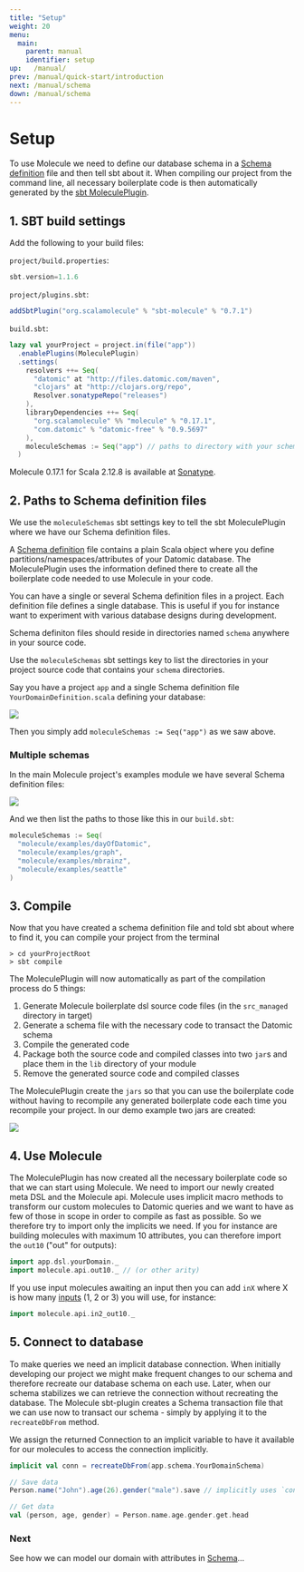 ```yaml
---
title: "Setup"
weight: 20
menu:
  main:
    parent: manual
    identifier: setup
up:   /manual/
prev: /manual/quick-start/introduction
next: /manual/schema
down: /manual/schema
---
```


# Setup

To use Molecule we need to define our database schema in a [Schema definition](/manual/schema) file and then tell
sbt about it. When compiling our project from the command line, all necessary boilerplate code is 
then automatically generated by the [sbt MoleculePlugin](https://github.com/scalamolecule/sbt-molecule).

## 1. SBT build settings

Add the following to your build files: 

`project/build.properties`:

```scala
sbt.version=1.1.6
```

`project/plugins.sbt`:

```scala
addSbtPlugin("org.scalamolecule" % "sbt-molecule" % "0.7.1")
```

`build.sbt`:

```scala
lazy val yourProject = project.in(file("app"))
  .enablePlugins(MoleculePlugin)
  .settings(
    resolvers ++= Seq(
      "datomic" at "http://files.datomic.com/maven",
      "clojars" at "http://clojars.org/repo",
      Resolver.sonatypeRepo("releases")
    ),
    libraryDependencies ++= Seq(
      "org.scalamolecule" %% "molecule" % "0.17.1",
      "com.datomic" % "datomic-free" % "0.9.5697"
    ),
    moleculeSchemas := Seq("app") // paths to directory with your schema definition file(s)
  )
```
Molecule 0.17.1 for Scala 2.12.8 is available at
[Sonatype](https://oss.sonatype.org/content/repositories/releases/org/scalamolecule/molecule_2.12/).


## 2. Paths to Schema definition files

We use the `moleculeSchemas` sbt settings key to tell the sbt MoleculePlugin where we have our Schema definition files.

A [Schema definition](/manual/schema) file contains a plain Scala object where you define
partitions/namespaces/attributes of your Datomic database. The MoleculePlugin uses the information
defined there to create all the boilerplate code needed to use Molecule in your code.

You can have a single or several Schema definition files in a project. Each definition file defines a single database. 
This is useful if you for instance want to experiment with various database designs during development.

Schema definiton files should reside in directories named `schema` anywhere in your source code.

Use the `moleculeSchemas` sbt settings key to list the directories in your project source
code that contains your `schema` directories.

Say you have a project `app` and a single Schema definition file `YourDomainDefinition.scala`
defining your database:

![](/img/dirs1.png)

Then you simply add `moleculeSchemas := Seq("app")` as we saw above.

### Multiple schemas

In the main Molecule project's examples module we have several Schema definition files:

![](/img/dirs2.png)

And we then list the paths to those like this in our `build.sbt`:

```scala
moleculeSchemas := Seq(
  "molecule/examples/dayOfDatomic",
  "molecule/examples/graph",
  "molecule/examples/mbrainz",
  "molecule/examples/seattle"
)
```

## 3. Compile

Now that you have created a schema definition file and told sbt about where to find it, you can compile 
your project from the terminal

```
> cd yourProjectRoot
> sbt compile
```

The MoleculePlugin will now automatically as part of the compilation process do 5 things:

1. Generate Molecule boilerplate dsl source code files (in the `src_managed` directory in target)
2. Generate a schema file with the necessary code to transact the Datomic schema  
3. Compile the generated code
4. Package both the source code and compiled classes into two `jar`s and place them in the `lib` directory of your module
5. Remove the generated source code and compiled classes

The MoleculePlugin create the `jars` so that you can use the boilerplate code without having to recompile any 
generated boilerplate code each time you recompile your project. In our demo example two jars are created:

![](/img/dirs3.png)


## 4. Use Molecule

The MoleculePlugin has now created all the necessary boilerplate code so that we can start using Molecule. 
We need to import our newly created meta DSL and the Molecule api. Molecule uses implicit macro methods to
transform our custom molecules to Datomic queries and we want to have as few of those in scope in order
to compile as fast as possible. So we therefore try to import only the implicits we need. If you for
instance are building molecules with maximum 10 attributes, you can therefore import the `out10` ("out"
for outputs):
```scala
import app.dsl.yourDomain._
import molecule.api.out10._ // (or other arity)
```
If you use input molecules awaiting an input then you can add `inX` where X is
how many [inputs](/manual/attributes/parameterized/) (1, 2 or 3) you will use, for instance:
```scala
import molecule.api.in2_out10._
```


## 5. Connect to database

To make queries we need an implicit database connection. When initially developing our project
we might make frequent changes to our schema and therefore recreate our database schema on each use. Later, when
our schema stabilizes we can retrieve the connection without recreating the database. The Molecule
sbt-plugin creates a Schema transaction file that we can use now to transact our schema - simply by applying it
to the `recreateDbFrom` method. 

We assign the returned Connection to an implicit variable to have it available for our molecules to 
access the connection implicitly.

```scala
implicit val conn = recreateDbFrom(app.schema.YourDomainSchema)

// Save data
Person.name("John").age(26).gender("male").save // implicitly uses `conn`

// Get data
val (person, age, gender) = Person.name.age.gender.get.head
```

### Next

See how we can model our domain with attributes in [Schema](/manual/schema/)...
